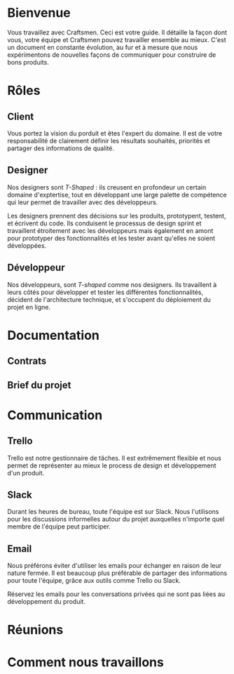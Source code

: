 # Bienvenue

Vous travaillez avec Craftsmen. Ceci est votre guide. Il détaille la façon
dont vous, votre équipe et Craftsmen pouvez travailler ensemble au mieux.
C'est un document en constante évolution, au fur et à mesure que nous
expérimentons de nouvelles façons de communiquer pour construire de bons
produits.

# Rôles

## Client

Vous portez la vision du porduit et êtes l'expert du domaine. Il est de votre
responsabilité de clairement définir les résultats souhaités, priorités et
partager des informations de qualité.

## Designer

Nos designers sont *T-Shaped* : ils creusent en profondeur un certain domaine
d'exptertise, tout en développant une large palette de compétence qui leur
permet de travailler avec des développeurs.

Les designers prennent des décisions sur les produits,
prototypent, testent, et écrivent du code. Ils conduisent
le processus de design sprint et travaillent étroitement avec les développeurs
mais également en amont pour prototyper des fonctionnalités et les tester avant
qu'elles ne soient développées.

## Développeur

Nos développeurs, sont *T-shaped* comme nos designers. Ils travaillent à leurs
côtés pour développer et tester les différentes fonctionnalités,
décident de l'architecture technique, et s'occupent du déploiement du projet en
ligne.

# Documentation

## Contrats

## Brief du projet

# Communication

## Trello

Trello est notre gestionnaire de tâches. Il est extrêmement flexible et nous
permet de représenter au mieux le process de design et développement d'un produit.

## Slack

Durant les heures de bureau, toute l'équipe est sur Slack. Nous l'utilisons pour
les discussions informelles autour du projet auxquelles n'importe quel membre de
l'équipe peut participer.

## Email

Nous préférons éviter d'utiliser les emails pour échanger en raison de leur nature fermée.
Il est beaucoup plus préférable de partager des informations pour toute l'équipe,
grâce aux outils comme Trello ou Slack.

Réservez les emails pour les conversations privées qui ne sont pas liées
au développement du produit.

# Réunions

# Comment nous travaillons
